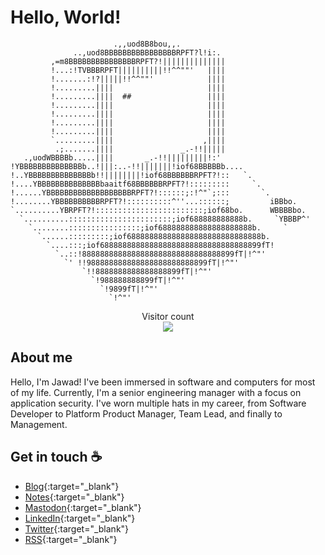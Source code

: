 # Hello, World!


```
                       .,,uod8B8bou,,.
              ..,uod8BBBBBBBBBBBBBBBBRPFT?l!i:.
         ,=m8BBBBBBBBBBBBBBBRPFT?!||||||||||||||
         !...:!TVBBBRPFT||||||||||!!^^""'   ||||
         !.......:!?|||||!!^^""'            ||||
         !.........||||                     ||||
         !.........||||  ##                 ||||
         !.........||||                     ||||
         !.........||||                     ||||
         !.........||||                     ||||
         !.........||||                     ||||
         `.........||||                    ,||||
          .;.......||||               _.-!!|||||
   .,uodWBBBBb.....||||       _.-!!|||||||||!:'
!YBBBBBBBBBBBBBBb..!|||:..-!!|||||||!iof68BBBBBb....
!..YBBBBBBBBBBBBBBb!!||||||||!iof68BBBBBBRPFT?!::   `.
!....YBBBBBBBBBBBBBBbaaitf68BBBBBBRPFT?!:::::::::     `.
!......YBBBBBBBBBBBBBBBBBBBRPFT?!::::::;:!^"`;:::       `.
!........YBBBBBBBBBBRPFT?!::::::::::^''...::::::;         iBBbo.
`..........YBRPFT?!::::::::::::::::::::::::;iof68bo.      WBBBBbo.
  `..........:::::::::::::::::::::::;iof688888888888b.     `YBBBP^'
    `........::::::::::::::::;iof688888888888888888888b.     `
      `......:::::::::;iof688888888888888888888888888888b.
        `....:::;iof688888888888888888888888888888888899fT!
          `..::!8888888888888888888888888888888899fT|!^"'
            `' !!988888888888888888888888899fT|!^"'
                `!!8888888888888888899fT|!^"'
                  `!988888888899fT|!^"'
                    `!9899fT|!^"'
                      `!^"'
```
<p align="center"> 
  Visitor count<br>
  <img src="https://profile-counter.glitch.me/jawadnassar/count.svg" />
</p>









## About me

Hello, I'm Jawad! I've been immersed in software and computers for most of my life. Currently, I'm a senior engineering manager with a focus on application security. I've worn multiple hats in my career, from Software Developer to Platform Product Manager, Team Lead, and finally to Management.

## Get in touch :coffee:
- [Blog](https://jawad.ca){:target="_blank"}
- [Notes](https://notes.jawad.ca){:target="_blank"}
- [Mastodon](https://infosec.exchange/@jawad){:target="_blank"}
- [LinkedIn](https://www.linkedin.com/in/jawadnassar/){:target="_blank"}
- [Twitter](https://x.com/jawadnassar){:target="_blank"}
- [RSS](https://jawad.ca/feed.xml){:target="_blank"}


